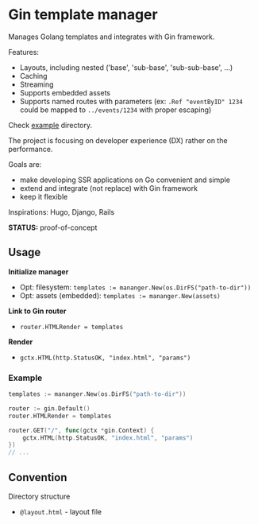 # Gin template manager

Manages Golang templates and integrates with Gin framework.

Features:

- Layouts, including nested ('base', 'sub-base', 'sub-sub-base', ...)
- Caching
- Streaming
- Supports embedded assets
- Supports named routes with parameters (ex: `.Ref "eventByID" 1234` could be mapped to `../events/1234` with proper escaping)

Check [example](example) directory.

The project is focusing on developer experience (DX) rather on the performance.

Goals are:

- make developing SSR applications on Go convenient and simple
- extend and integrate (not replace) with Gin framework
- keep it flexible

Inspirations: Hugo, Django, Rails

**STATUS:** proof-of-concept

## Usage

**Initialize manager**

* Opt: filesystem: `templates := mananger.New(os.DirFS("path-to-dir"))`
* Opt: assets (embedded): `templates := mananger.New(assets)`

**Link to Gin router**

* `router.HTMLRender = templates`

**Render**

* `gctx.HTML(http.StatusOK, "index.html", "params")`

### Example

```go
templates := mananger.New(os.DirFS("path-to-dir"))

router := gin.Default()
router.HTMLRender = templates

router.GET("/", func(gctx *gin.Context) {
    gctx.HTML(http.StatusOK, "index.html", "params")
})
// ...
```

## Convention

Directory structure

* `@layout.html` - layout file